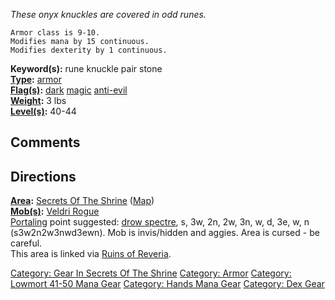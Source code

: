 *These onyx knuckles are covered in odd runes.*

`Armor class is 9-10.`  
`Modifies mana by 15 continuous.`  
`Modifies dexterity by 1 continuous.`

**Keyword(s):** rune knuckle pair stone  
**[Type](:Category:_Object_Types "wikilink"):**
[armor](:Category:_Armor "wikilink")  
**[Flag(s)](:Category:_Object_Flags "wikilink"):**
[dark](Dark_Flag "wikilink") [magic](Magic_Flag "wikilink")
[anti-evil](Anti-Evil_Flag "wikilink")  
**[Weight](Object_Weight "wikilink"):** 3 lbs  
**[Level(s)](Object_Level "wikilink"):** 40-44  

## Comments

## Directions

**[Area](:Category:_Areas "wikilink"):** [Secrets Of The
Shrine](:Category:_Secrets_Of_The_Shrine "wikilink")
([Map](Secrets_Of_The_Shrine_Map "wikilink"))  
**[Mob(s)](:Category:_Mobs "wikilink"):** [Veldri
Rogue](Veldri_Rogue "wikilink")  
[Portaling](Portal "wikilink") point suggested: [drow
spectre](Drow_Spectre "wikilink"), s, 3w, 2n, 2w, 3n, w, d, 3e, w, n
(s3w2n2w3nwd3ewn). Mob is invis/hidden and aggies. Area is cursed - be
careful.  
This area is linked via [Ruins of
Reveria](:Category:Ruins_Of_Reveria "wikilink").

[Category: Gear In Secrets Of The
Shrine](Category:_Gear_In_Secrets_Of_The_Shrine "wikilink") [Category:
Armor](Category:_Armor "wikilink") [Category: Lowmort 41-50 Mana
Gear](Category:_Lowmort_41-50_Mana_Gear "wikilink") [Category: Hands
Mana Gear](Category:_Hands_Mana_Gear "wikilink") [Category: Dex
Gear](Category:_Dex_Gear "wikilink")
